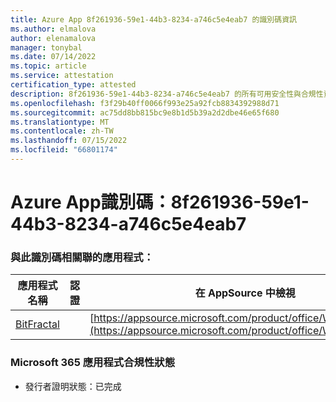 ```yaml
---
title: Azure App 8f261936-59e1-44b3-8234-a746c5e4eab7 的識別碼資訊
ms.author: elmalova
author: elenamalova
manager: tonybal
ms.date: 07/14/2022
ms.topic: article
ms.service: attestation
certification_type: attested
description: 8f261936-59e1-44b3-8234-a746c5e4eab7 的所有可用安全性與合規性資訊。
ms.openlocfilehash: f3f29b40ff0066f993e25a92fcb8834392988d71
ms.sourcegitcommit: ac75dd8bb815bc9e8b1d5b39a2d2dbe46e65f680
ms.translationtype: MT
ms.contentlocale: zh-TW
ms.lasthandoff: 07/15/2022
ms.locfileid: "66801174"
---
```

# <a name="azure-app-id-8f261936-59e1-44b3-8234-a746c5e4eab7"></a>Azure App識別碼：8f261936-59e1-44b3-8234-a746c5e4eab7


### <a name="apps-associated-with-this-id"></a>與此識別碼相關聯的應用程式：
| **應用程式名稱** | **認證** | **在 AppSource 中檢視** |
|--------------|---------------|-----------------------|
| [BitFractal](../forward/WA200004172.md) |  | [https://appsource.microsoft.com/product/office/WA200004172](https://appsource.microsoft.com/product/office/WA200004172) |

### <a name="microsoft-365-app-compliance-status"></a>Microsoft 365 應用程式合規性狀態
- 發行者證明狀態：已完成
